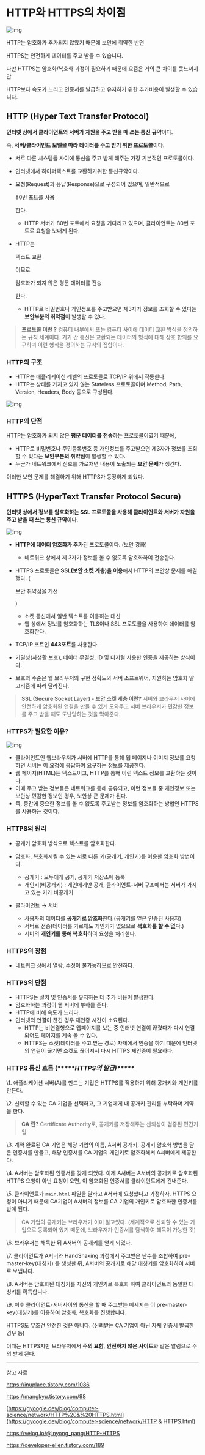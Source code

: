 # HTTP와 HTTPS의 차이점



![img](https://blog.kakaocdn.net/dn/lghRw/btslw6y9c2y/5w1q2qgOBUXNEiUUEUgcn1/img.jpg)



 

HTTP는 암호화가 추가되지 않았기 때문에 보안에 취약한 반면

HTTPS는 안전하게 데이터를 주고 받을 수 있습니다.

 

다만 HTTPS는 암호화/복호화 과정이 필요하기 때문에 요즘은 거의 큰 차이를 못느끼지만

HTTP보다 속도가 느리고 인증서를 발급하고 유지하기 위한 추가비용이 발생할 수 있습니다.

 

## **HTTP (Hyper Text Transfer Protocol)**

**인터넷 상에서 클라이언트와 서버가 자원을 주고 받을 때 쓰는 통신 규약**이다.

즉, **서버/클라이언트 모델을 따라 데이터를 주고 받기 위한 프로토콜**이다.

- 서로 다른 시스템들 사이에 통신을 주고 받게 해주는 가장 기본적인 프로토콜이다.

- 인터넷에서 하이퍼텍스트를 교환하기위한 통신규약이다.

- 요청(Request)과 응답(Response)으로 구성되어 있으며, 일반적으로

   

  80번 포트를 사용

  한다.

  - HTTP 서버가 80번 포트에서 요청을 기다리고 있으며, 클라이언트는 80번 포트로 요청을 보내게 된다.

- HTTP는

   

  텍스트 교환

  이므로

   

  암호화가 되지 않은 평문 데이터를 전송

  한다.

  - HTTP로 비밀번호나 개인정보를 주고받으면 제3자가 정보를 조회할 수 있다는 **보안부분의 취약점**이 발생할 수 있다.

 

> **프로토콜 이란 ?**
> 컴퓨터 내부에서 또는 컴퓨터 사이에 데이터 교환 방식을 정의하는 규칙 세계이다.
> 기기 간 통신은 교환되는 데이터의 형식에 대해 상호 합의를 요구하며 이런 형식을 정의하는 규칙의 집합이다.

###  

### **HTTP의 구조**

- HTTP는 애플리케이션 레벨의 프로토콜로 TCP/IP 위에서 작동한다.
- HTTP는 상태를 가지고 있지 않는 Stateless 프로토콜이며 Method, Path, Version, Headers, Body 등으로 구성된다.



![img](https://blog.kakaocdn.net/dn/3RHew/btsluWXQ45u/VqdBvuBPxH9MRSAXVLBCo0/img.png)



### **HTTP의 단점**

HTTP는 암호화가 되지 않은 **평문 데이터를 전송**하는 프로토콜이였기 때문에,

- HTTP로 비밀번호나 주민등록번호 등 개인정보를 주고받으면 제3자가 정보를 조회할 수 있다는 **보안부분의 취약점**이 발생할 수 있다.
- 누군가 네트워크에서 신호를 가로채면 내용이 노출되는 **보안 문제**가 생긴다.

 

이러한 보안 문제를 해결하기 위해 HTTPS가 등장하게 되었다.

 

 

## **HTTPS (HyperText Transfer Protocol Secure)**

**인터넷 상에서 정보를 암호화하는 SSL 프로토콜을 사용해 클라이언트와 서버가 자원을 주고 받을 때 쓰는 통신 규약**이다.

 



![img](https://blog.kakaocdn.net/dn/MhnV7/btslB3O7UlM/BMQ0mCggdUCygiytp70V21/img.png)



- **HTTP에 데이터 암호화가 추가**된 프로토콜이다. (보안 강화)
  - 네트워크 상에서 제 3자가 정보를 볼 수 없도록 암호화하여 전송한다.

 

- HTTPS 프로토콜은 **SSL(보안 소켓 계층)을 이용**해서 HTTP의 보안상 문제를 해결했다. (

  보안 취약점을 개선

  )

  - 소켓 통신에서 일반 텍스트를 이용하는 대신
  - 웹 상에서 정보를 암호화하는 TLS이나 SSL 프로토콜을 사용하여 데이터를 암호화한다.

 

- TCP/IP 포트인 **443포트**를 사용한다.
- 기밀성(사생활 보호), 데이터 무결성, ID 및 디지털 사용한 인증을 제공하는 방식이다.
- 보호의 수준은 웹 브라우저의 구현 정확도와 서버 소프트웨어, 지원하는 암호화 알고리즘에 따라 달라진다.

 

> **SSL (Secure Socket Layer) - 보안 소켓 계층 이란?**
> 서버와 브라우저 사이에 안전하게 암호화된 연결을 만들 수 있게 도와주고 서버 브라우저가 민감한 정보를 주고 받을 때도 도난당하는 것을 막아준다.

 

### **HTTPS가 필요한 이유?**



![img](https://blog.kakaocdn.net/dn/nj08z/btsltWEdZMP/LEcnOqSlBGMbZrjyPve871/img.png)



- 클라이언트인 웹브라우저가 서버에 HTTP를 통해 웹 페이지나 이미지 정보를 요청하면 서버는 이 요청에 응답하여 요구하는 정보를 제공한다.
- 웹 페이지(HTML)는 텍스트이고, HTTP를 통해 이런 텍스트 정보를 교환하는 것이다.
- 이때 주고 받는 정보들은 네트워크를 통해 공유되고, 이런 정보들 중 개인정보 또는 보안상 민감한 정보인 경우, 보안상 큰 문제가 된다.
- 즉, 중간에 중요한 정보를 볼 수 없도록 주고받는 정보를 암호화하는 방법인 HTTPS를 사용하는 것이다.

###  

### **HTTPS의 원리**

- 공개키 암호화 방식으로 텍스트를 암호화한다.
- 암호화, 복호화시킬 수 있는 서로 다른 키(공개키, 개인키)를 이용한 암호화 방법이다.
  - 공개키 : 모두에게 공개, 공개키 저장소에 등록
  - 개인키(비공개키) : 개인에게만 공개, 클라이언트-서버 구조에서는 서버가 가지고 있는 키가 비공개키

 

- 클라이언트 → 서버
  - 사용자의 데이터를 **공개키로 암호화**한다.(공개키를 얻은 인증된 사용자)
  - 서버로 전송(데이터를 가로채도 개인키가 없으므로 **복호화를 할 수 없다.**)
  - 서버의 **개인키를 통해 복호화**하여 요청을 처리한다.

 

### **HTTPS의 장점**

- 네트워크 상에서 열람, 수정이 불가능하므로 안전하다.

 

### **HTTPS의 단점**

- HTTPS는 설치 및 인증서를 유지하는 데 추가 비용이 발생한다.
- 암호화하는 과정이 웹 서버에 부하를 준다.
- HTTP에 비해 속도가 느리다.
- 인터넷의 연결이 끊긴 경우 재인증 시간이 소요된다.
  - HTTP는 비연결형으로 웹페이지를 보는 중 인터넷 연결이 끊겼다가 다시 연결되어도 페이지를 계속 볼 수 있다.
  - HTTPS는 소켓(데이터를 주고 받는 경로) 자체에서 인증을 하기 때문에 인터넷의 연결이 끊기면 소켓도 끊어져서 다시 HTTPS 재인증이 필요하다.

 

### **HTTPS 통신 흐름 (*****\**\*\*\*HTTPS의 발급)\*\*\*\*\****

\1. 애플리케이션 서버(A)를 만드는 기업은 HTTPS를 적용하기 위해 공개키와 개인키를 만든다.

 

\2. 신뢰할 수 있는 CA 기업을 선택하고, 그 기업에게 내 공개키 관리를 부탁하며 계약을 한다.

 

> **CA 란?**
> Certificate Authority로, 공개키를 저장해주는 신뢰성이 검증된 민간기업

 

\3. 계약 완료된 CA 기업은 해당 기업의 이름, A서버 공개키, 공개키 암호화 방법을 담은 인증서를 만들고, 해당 인증서를 CA 기업의 개인키로 암호화해서 A서버에게 제공한다.

 

\4. A서버는 암호화된 인증서를 갖게 되었다. 이제 A서버는 A서버의 공개키로 암호화된 HTTPS 요청이 아닌 요청이 오면, 이 암호화된 인증서를 클라이언트에게 건내준다.

 

\5. 클라이언트가 `main.html` 파일을 달라고 A서버에 요청했다고 가정하자. HTTPS 요청이 아니기 때문에 CA기업이 A서버의 정보를 CA 기업의 개인키로 암호화한 인증서를 받게 된다.

 

> CA 기업의 공개키는 브라우저가 이미 알고있다.
> (세계적으로 신뢰할 수 있는 기업으로 등록되어 있기 때문에, 브라우저가 인증서를 탐색하여 해독이 가능한 것)

 

\6. 브라우저는 해독한 뒤 A서버의 공개키를 얻게 되었다.

 

\7. 클라이언트가 A서버와 HandShaking 과정에서 주고받은 난수를 조합하여 pre-master-key(대칭키) 를 생성한 뒤, A서버의 공개키로 해당 대칭키를 암호화하여 서버로 보냅니다.

 

\8. A서버는 암호화된 대칭키를 자신의 개인키로 복호화 하여 클라이언트와 동일한 대칭키를 획득합니다.

 

\9. 이후 클라이언트-서버사이의 통신을 할 때 주고받는 메세지는 이 pre-master-key(대칭키)를 이용하여 암호화, 복호화를 진행합니다.

 

HTTPS도 무조건 안전한 것은 아니다. (신뢰받는 CA 기업이 아닌 자체 인증서 발급한 경우 등)

이때는 HTTPS지만 브라우저에서 **주의 요함**, **안전하지 않은 사이트**와 같은 알림으로 주의 받게 된다.

------

참고 자료

https://inuplace.tistory.com/1086

https://mangkyu.tistory.com/98

[https://gyoogle.dev/blog/computer-science/network/HTTP%20&%20HTTPS.html](https://gyoogle.dev/blog/computer-science/network/HTTP & HTTPS.html)

https://velog.io/@inyong_pang/HTTP-HTTPS

https://developer-ellen.tistory.com/189